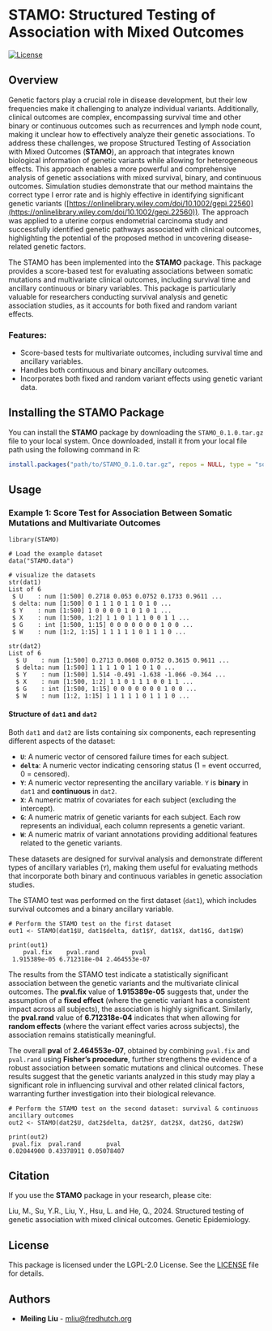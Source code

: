 # STAMO: Structured Testing of Association with Mixed Outcomes 
[![License](https://img.shields.io/badge/license-LGPL--2.0-blue.svg)](https://www.gnu.org/licenses/old-licenses/lgpl-2.0.html)

## Overview

Genetic factors play a crucial role in disease development, but their low frequencies make it challenging to analyze individual variants. Additionally, clinical outcomes are complex, encompassing survival time and other binary or continuous outcomes such as recurrences and lymph node count, making it unclear how to effectively analyze their genetic associations.  To address these challenges, we propose Structured Testing of Association with Mixed Outcomes (**STAMO**), an approach that integrates known biological information of genetic variants while allowing for heterogeneous effects. This approach enables a more powerful and comprehensive analysis of genetic associations with mixed survival, binary, and continuous outcomes. Simulation studies demonstrate that our method maintains the correct type I error rate and is highly effective in identifying significant genetic variants ([https://onlinelibrary.wiley.com/doi/10.1002/gepi.22560](https://onlinelibrary.wiley.com/doi/10.1002/gepi.22560)). The approach was applied to a uterine corpus endometrial carcinoma study and successfully identified genetic pathways associated with clinical outcomes, highlighting the potential of the proposed method in uncovering disease-related genetic factors. 

The STAMO has been implemented into the **STAMO** package. This package provides a score-based test for evaluating associations between somatic mutations and multivariate clinical outcomes, including survival time and ancillary continuous or binary variables. This package is particularly valuable for researchers conducting survival analysis and genetic association studies, as it accounts for both fixed and random variant effects.

### Features:
- Score-based tests for multivariate outcomes, including survival time and ancillary variables.
- Handles both continuous and binary ancillary outcomes.
- Incorporates both fixed and random variant effects using genetic variant data.

## Installing the STAMO Package

You can install the **STAMO** package by downloading the `STAMO_0.1.0.tar.gz` file to your local system. Once downloaded, install it from your local file path using the following command in R:

```r
install.packages("path/to/STAMO_0.1.0.tar.gz", repos = NULL, type = "source")
```

## Usage 

### Example 1: Score Test for Association Between Somatic Mutations and Multivariate Outcomes

```{r}
library(STAMO)

# Load the example dataset
data("STAMO.data")

# visualize the datasets
str(dat1)
List of 6
 $ U    : num [1:500] 0.2718 0.053 0.0752 0.1733 0.9611 ...
 $ delta: num [1:500] 0 1 1 1 0 1 1 0 1 0 ...
 $ Y    : num [1:500] 1 0 0 0 0 1 0 1 0 1 ...
 $ X    : num [1:500, 1:2] 1 1 0 1 1 1 0 0 1 1 ...
 $ G    : int [1:500, 1:15] 0 0 0 0 0 0 0 1 0 0 ...
 $ W    : num [1:2, 1:15] 1 1 1 1 1 0 1 1 1 0 ...

str(dat2)
List of 6
  $ U    : num [1:500] 0.2713 0.0608 0.0752 0.3615 0.9611 ...
  $ delta: num [1:500] 1 1 1 1 0 1 1 0 1 0 ...
  $ Y    : num [1:500] 1.514 -0.491 -1.638 -1.066 -0.364 ...
  $ X    : num [1:500, 1:2] 1 1 0 1 1 1 0 0 1 1 ...
  $ G    : int [1:500, 1:15] 0 0 0 0 0 0 0 1 0 0 ...
  $ W    : num [1:2, 1:15] 1 1 1 1 1 0 1 1 1 0 ...
```
#### Structure of `dat1` and `dat2`

Both `dat1` and `dat2` are lists containing six components, each representing different aspects of the dataset:

- **`U`**: A numeric vector of censored failure times for each subject.
- **`delta`**: A numeric vector indicating censoring status (1 = event occurred, 0 = censored).
- **`Y`**: A numeric vector representing the ancillary variable. `Y` is **binary** in `dat1` and **continuous** in `dat2`. 
- **`X`**: A numeric matrix of covariates for each subject (excluding the intercept).
- **`G`**: A numeric matrix of genetic variants for each subject. Each row represents an individual, each column represents a genetic variant.
- **`W`**: A numeric matrix of variant annotations providing additional features related to the genetic variants. 

These datasets are designed for survival analysis and demonstrate different types of ancillary variables (`Y`), making them useful for evaluating methods that incorporate both binary and continuous variables in genetic association studies.

The STAMO test was performed on the first dataset (`dat1`), which includes survival outcomes and a binary ancillary variable.

```{r}
# Perform the STAMO test on the first dataset
out1 <- STAMO(dat1$U, dat1$delta, dat1$Y, dat1$X, dat1$G, dat1$W)

print(out1)
    pval.fix    pval.rand         pval
 1.915389e-05 6.712318e-04 2.464553e-07
```


The results from the STAMO test indicate a statistically significant association between the genetic variants and the multivariate clinical outcomes. The **pval.fix** value of **1.915389e-05** suggests that, under the assumption of a **fixed effect** (where the genetic variant has a consistent impact across all subjects), the association is highly significant. Similarly, the **pval.rand** value of **6.712318e-04** indicates that when allowing for **random effects** (where the variant effect varies across subjects), the association remains statistically meaningful. 

The overall **pval** of **2.464553e-07**, obtained by combining `pval.fix` and `pval.rand` using **Fisher’s procedure**, further strengthens the evidence of a robust association between somatic mutations and clinical outcomes. These results suggest that the genetic variants analyzed in this study may play a significant role in influencing survival and other related clinical factors, warranting further investigation into their biological relevance.

```{r}
# Perform the STAMO test on the second dataset: survival & continuous ancillary outcomes
out2 <- STAMO(dat2$U, dat2$delta, dat2$Y, dat2$X, dat2$G, dat2$W)

print(out2)
 pval.fix  pval.rand       pval
0.02044900 0.43378911 0.05078407
```


## Citation

If you use the **STAMO** package in your research, please cite:

Liu, M., Su, Y.R., Liu, Y., Hsu, L. and He, Q., 2024. Structured testing of genetic association with mixed clinical outcomes. Genetic Epidemiology.


## License

This package is licensed under the LGPL-2.0 License. See the [LICENSE](LICENSE) file for details.

## Authors

- **Meiling Liu** - [mliu@fredhutch.org](mailto:mliu@fredhutch.org)
